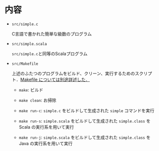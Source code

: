 # 内容

- `src/simple.c`

    C言語で書かれた簡単な級数のプログラム

- `src/simple.scala`

    `src/simple.c`と同等のScalaプログラム

- `src/Makefile`

    上述のふたつのプログラムをビルド、クリーン、実行するためのスクリプト．[Makefile については別途詳述した．](https://is-prg1b.github.io/lecture/note/makefile.html)

    - `make`: ビルド

    - `make clean`: お掃除

    - `make run-c`: `simple.c` をビルドして生成された `simple` コマンドを実行

    - `make run-s`: `simple.scala` をビルドして生成された `simple.class` を Scala の実行系を用いて実行

    - `make run-j`: `simple.scala` をビルドして生成された `simple.class` を Java の実行系を用いて実行

